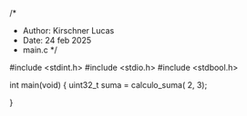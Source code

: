 /*
 * Author: Kirschner Lucas
 * Date: 24 feb 2025
 * main.c
*/

#include <stdint.h>
#include <stdio.h>
#include <stdbool.h>

int main(void)
{
	uint32_t suma = calculo_suma( 2, 3);

}
